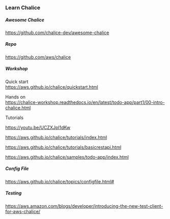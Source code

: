 ### Learn Chalice

##### Awesome Chalice
https://github.com/chalice-dev/awesome-chalice

##### Repo
https://github.com/aws/chalice

##### Workshop

Quick start
<br>
https://aws.github.io/chalice/quickstart.html

Hands on
<br>
https://chalice-workshop.readthedocs.io/en/latest/todo-app/part1/00-intro-chalice.html

Tutorials
<br>

https://youtu.be/UCZXJpI1dKw


https://aws.github.io/chalice/tutorials/index.html

https://aws.github.io/chalice/tutorials/basicrestapi.html


https://aws.github.io/chalice/samples/todo-app/index.html


##### Config File
https://aws.github.io/chalice/topics/configfile.html#


##### Testing
https://aws.amazon.com/blogs/developer/introducing-the-new-test-client-for-aws-chalice/
